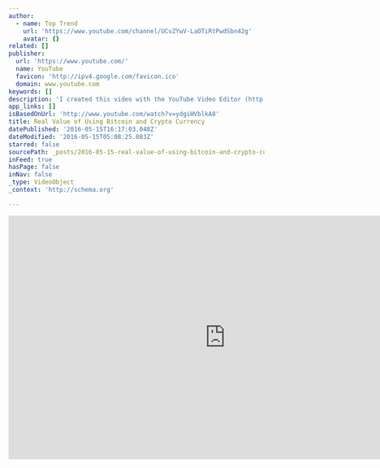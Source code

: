 ```yaml
---
author:
  - name: Top Trend
    url: 'https://www.youtube.com/channel/UCvZYwV-LaOTiRtPwdSbn42g'
    avatar: {}
related: []
publisher:
  url: 'https://www.youtube.com/'
  name: YouTube
  favicon: 'http://ipv4.google.com/favicon.ico'
  domain: www.youtube.com
keywords: []
description: 'I created this video with the YouTube Video Editor (http://www.youtube.com/editor)'
app_links: []
isBasedOnUrl: 'http://www.youtube.com/watch?v=ydgiHVblkA8'
title: Real Value of Using Bitcoin and Crypto Currency
datePublished: '2016-05-15T16:17:03.048Z'
dateModified: '2016-05-15T05:08:25.083Z'
starred: false
sourcePath: _posts/2016-05-15-real-value-of-using-bitcoin-and-crypto-currency.md
inFeed: true
hasPage: false
inNav: false
_type: VideoObject
_context: 'http://schema.org'

---
```

<iframe src="http://cdn.embedly.com/widgets/media.html?src=https%3A%2F%2Fwww.youtube.com%2Fembed%2FydgiHVblkA8%3Ffeature%3Doembed&amp;url=http%3A%2F%2Fwww.youtube.com%2Fwatch%3Fv%3DydgiHVblkA8&amp;image=https%3A%2F%2Fi.ytimg.com%2Fvi%2FydgiHVblkA8%2Fhqdefault.jpg&amp;key=b7d04c9b404c499eba89ee7072e1c4f7&amp;type=text%2Fhtml&amp;schema=youtube" width="854" height="480" scrolling="no" frameborder="0" allowfullscreen="" style=""></iframe>